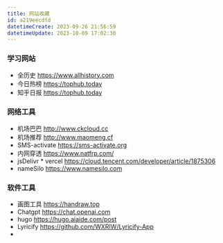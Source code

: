 ```yaml
---
title: 网站收藏
id: a219eecdfd
datetimeCreate: 2023-09-26 21:56:59
datetimeUpdate: 2023-10-09 17:02:30
---
```

### 学习网站
- 全历史 https://www.allhistory.com
- 今日热榜 https://tophub.today
- 知乎日报 https://tophub.today
### 网络工具
- 机场巴巴 http://www.ckcloud.cc
- 机场推荐 http://www.maomeng.cf 
- SMS-activate https://sms-activate.org
- 内网穿透 https://www.natfrp.com/
- jsDelivr * vercel https://cloud.tencent.com/developer/article/1875306
- nameSilo https://www.namesilo.com
### 软件工具
- 画图工具 https://handraw.top
- Chatgpt https://chat.openai.com
- hugo https://hugo.aiaide.com/post
- Lyricify https://github.com/WXRIW/Lyricify-App
- 



